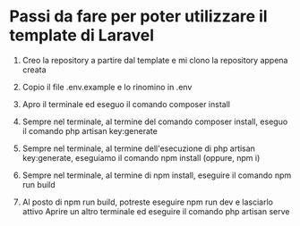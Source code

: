 # Passi da fare per poter utilizzare il template di Laravel


1) Creo la repository a partire dal template e mi clono la repository appena creata

2) Copio il file .env.example e lo rinomino in .env

3) Apro il terminale ed eseguo il comando composer install

4) Sempre nel terminale, al termine del comando composer install, eseguo  il comando php artisan key:generate

5) Sempre nel terminale, al termine dell'esecuzione di php artisan key:generate, eseguiamo il comando npm install (oppure, npm i)

6) Sempre nel terminale, al termine di npm install, eseguire il comando npm run build

7) Al posto di npm run build, potreste eseguire npm run dev e lasciarlo attivo
Aprire un altro terminale ed eseguire il comando php artisan serve
